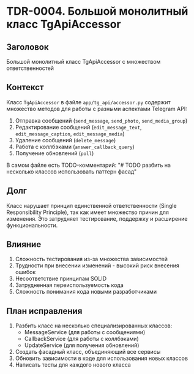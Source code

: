 # TDR-0004. Большой монолитный класс TgApiAccessor

## Заголовок
Большой монолитный класс TgApiAccessor с множеством ответственностей

## Контекст
Класс `TgApiAccessor` в файле `app/tg_api/accessor.py` содержит множество методов для работы с разными аспектами Telegram API:
1. Отправка сообщений (`send_message`, `send_photo`, `send_media_group`)
2. Редактирование сообщений (`edit_message_text`, `edit_message_caption`, `edit_message_media`)
3. Удаление сообщений (`delete_message`)
4. Работа с коллбэками (`answer_callback_query`)
5. Получение обновлений (`poll`)

В самом файле есть TODO-комментарий: "# TODO разбить на несколько классов использовать паттерн фасад"

## Долг
Класс нарушает принцип единственной ответственности (Single Responsibility Principle), так как имеет множество причин для изменения. Это затрудняет тестирование, поддержку и расширение функциональности.

## Влияние
1. Сложность тестирования из-за множества зависимостей
2. Трудности при внесении изменений - высокий риск внесения ошибок
3. Несоответствие принципам SOLID
4. Затрудненная переиспользуемость кода
5. Сложность понимания кода новыми разработчиками

## План исправления
1. Разбить класс на несколько специализированных классов:
   - MessageService (для работы с сообщениями)
   - CallbackService (для работы с коллбэками)
   - UpdateService (для получения обновлений)
2. Создать фасадный класс, объединяющий все сервисы
3. Обновить зависимости в коде для использования новых классов
4. Написать тесты для каждого нового класса
